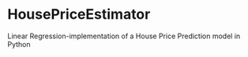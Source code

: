 # HousePriceEstimator
 Linear Regression-implementation of a House Price Prediction model in Python 

